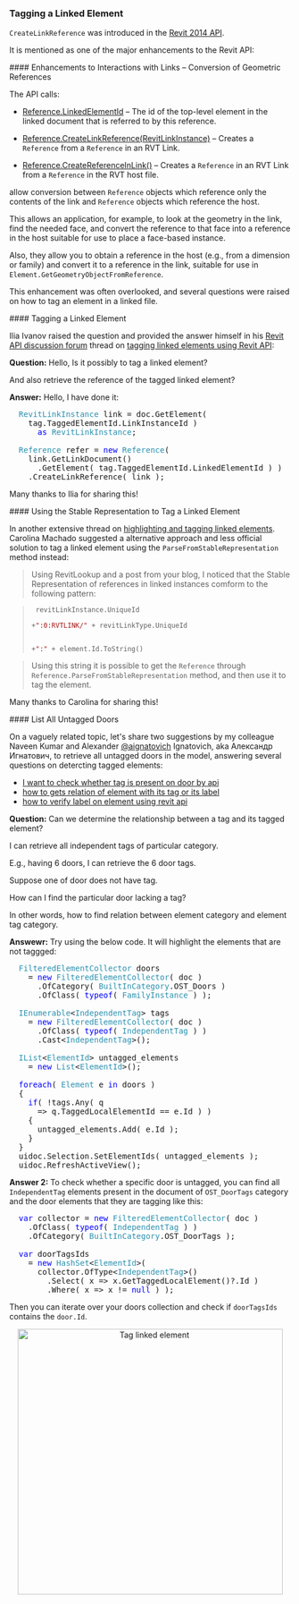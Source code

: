 <head>
<meta http-equiv="Content-Type" content="text/html; charset=utf-8">
<link rel="stylesheet" type="text/css" href="bc.css">
<script src="https://cdn.rawgit.com/google/code-prettify/master/loader/run_prettify.js" type="text/javascript"></script>
<script src="https://cdn.rawgit.com/google/code-prettify/master/loader/run_prettify.js" type="text/javascript"></script>

</head>

<!---

- 10027136 [highlight and tag linked elements]
  http://forums.autodesk.com/t5/revit-api/highlight-and-tag-linked-elements/m-p/5294217
  tagging linked elements can be solved using two different approaches, either via RevitLinkInstance + CreateLinkReference or using the ParseFromStableRepresentation method.

- 15175390 [Tagging Linked Elements using Revit API]
  https://forums.autodesk.com/t5/revit-api-forum/tagging-linked-elements-using-revit-api/m-p/8669001

twitter:

Autodesk show reels, spatial element geometry calculator and Add-In Manager update for the #RevitAPI @AutodeskForge @AutodeskRevit #bim #DynamoBim #ForgeDevCon http://bit.ly/spatialgeo2020

&ndash; 
...

linkedin:

 the #RevitAPI #bim #DynamoBim #ForgeDevCon #Revit #API #IFC #SDK #AI #VisualStudio #Autodesk #AEC #adsk

#bim #DynamoBim #ForgeDevCon #Revit #API #IFC #SDK #AI #VisualStudio #Autodesk #AEC #adsk

-->

### Tagging a Linked Element


`CreateLinkReference` was introduced in
the [Revit 2014 API](https://thebuildingcoder.typepad.com/blog/2013/04/whats-new-in-the-revit-2014-api.html).

It is mentioned as one of the major enhancements to the Revit API:

####<a name="2"></a> Enhancements to Interactions with Links &ndash; Conversion of Geometric References

The API calls:

- [Reference.LinkedElementId](http://www.revitapidocs.com/2020/97813744-6e64-00a7-da5c-b2c6de7919ad.htm) &ndash; The id of the top-level element in the linked document that is referred to by this reference.
- [Reference.CreateLinkReference(RevitLinkInstance)](http://www.revitapidocs.com/2020/919d7d3f-f8c2-eb12-4069-0022c20fa13a.htm) &ndash; Creates a `Reference` from a `Reference` in an RVT Link.

- [Reference.CreateReferenceInLink()](http://www.revitapidocs.com/2020/20a8bee7-2378-c0a6-36f0-07ca42eaedc3.htm) &ndash; Creates a `Reference` in an RVT Link from a `Reference` in the RVT host file.

allow conversion between `Reference` objects which reference only the contents of the link and `Reference` objects which reference the host.

This allows an application, for example, to look at the geometry in the link, find the needed face, and convert the reference to that face into a reference in the host suitable for use to place a face-based instance.

Also, they allow you to obtain a reference in the host (e.g., from a dimension or family) and convert it to a reference in the link, suitable for use in `Element.GetGeometryObjectFromReference`.

This enhancement was often overlooked, and several questions were raised on how to tag an element in a linked file.


####<a name="3"></a> Tagging a Linked Element

Ilia Ivanov raised the question and provided the answer himself in
his [Revit API discussion forum](http://forums.autodesk.com/t5/revit-api-forum/bd-p/160) thread
on [tagging linked elements using Revit API](https://forums.autodesk.com/t5/revit-api-forum/tagging-linked-elements-using-revit-api/m-p/8669001):

**Question:** Hello, Is it possibly to tag a linked element?

And also retrieve the reference of the tagged linked element?

**Answer:** Hello, I have done it:

<pre class="code">
&nbsp;&nbsp;<span style="color:#2b91af;">RevitLinkInstance</span>&nbsp;link&nbsp;=&nbsp;doc.GetElement(
&nbsp;&nbsp;&nbsp;&nbsp;tag.TaggedElementId.LinkInstanceId&nbsp;)
&nbsp;&nbsp;&nbsp;&nbsp;&nbsp;&nbsp;<span style="color:blue;">as</span>&nbsp;<span style="color:#2b91af;">RevitLinkInstance</span>;
 
&nbsp;&nbsp;<span style="color:#2b91af;">Reference</span>&nbsp;refer&nbsp;=&nbsp;<span style="color:blue;">new</span>&nbsp;<span style="color:#2b91af;">Reference</span>(
&nbsp;&nbsp;&nbsp;&nbsp;link.GetLinkDocument()
&nbsp;&nbsp;&nbsp;&nbsp;&nbsp;&nbsp;.GetElement(&nbsp;tag.TaggedElementId.LinkedElementId&nbsp;)&nbsp;)
&nbsp;&nbsp;&nbsp;&nbsp;.CreateLinkReference(&nbsp;link&nbsp;);
</pre>

Many thanks to Ilia for sharing this!


####<a name="4"></a> Using the Stable Representation to Tag a Linked Element

In another extensive thread
on [highlighting and tagging linked elements](http://forums.autodesk.com/t5/revit-api/highlight-and-tag-linked-elements/m-p/5294217).
Carolina Machado suggested a alternative approach and less official solution to tag a linked element using the `ParseFromStableRepresentation` method instead:

> Using RevitLookup and a post from your blog, I noticed that the Stable Representation of references in linked instances comform to the following pattern:

> <code>  revitLinkInstance.UniqueId
<br/>    +<span style="color:#a31515;">&quot;:0:RVTLINK/&quot;</span>&nbsp;+&nbsp;revitLinkType.UniqueId
<br/>    +<span style="color:#a31515;">&quot;:&quot;</span>&nbsp;+&nbsp;element.Id.ToString()</code>

> Using this string it is possible to get the `Reference` through `Reference.ParseFromStableRepresentation` method, and then use it to tag the element.

Many thanks to Carolina for sharing this!


####<a name="5"></a> List All Untagged Doors

On a vaguely related topic, let's share two suggestions by my colleague Naveen Kumar and
Alexander [@aignatovich](https://forums.autodesk.com/t5/user/viewprofilepage/user-id/1257478) Ignatovich, aka Александр Игнатович,
to retrieve all untagged doors in the model, answering several questions on detercting tagged elements:

- [I want to check whether tag is present on door by api](https://forums.autodesk.com/t5/revit-api-forum/i-want-to-check-whether-tag-is-present-on-door-by-api-how-should/td-p/8532032)
- [how to gets relation of element with its tag or its label](https://forums.autodesk.com/t5/revit-api-forum/how-to-gets-relation-of-element-with-its-tag-or-its-label/td-p/8602124)
- [how to verify label on element using revit api](https://forums.autodesk.com/t5/revit-api-forum/how-to-verify-label-on-element-using-revit-api/td-p/8594801)

**Question:** Can we determine the relationship between a tag and its tagged element?

I can retrieve all independent tags of particular category.

E.g., having 6 doors, I can retrieve the 6 door tags.

Suppose one of door does not have tag.

How can I find the particular door lacking a tag?

In other words, how to find relation between element category and element tag category.

**Answewr:** Try using the below code. It will highlight the elements that are not taggged:

<pre class="code">
&nbsp;&nbsp;<span style="color:#2b91af;">FilteredElementCollector</span>&nbsp;doors
&nbsp;&nbsp;&nbsp;&nbsp;=&nbsp;<span style="color:blue;">new</span>&nbsp;<span style="color:#2b91af;">FilteredElementCollector</span>(&nbsp;doc&nbsp;)
&nbsp;&nbsp;&nbsp;&nbsp;&nbsp;&nbsp;.OfCategory(&nbsp;<span style="color:#2b91af;">BuiltInCategory</span>.OST_Doors&nbsp;)
&nbsp;&nbsp;&nbsp;&nbsp;&nbsp;&nbsp;.OfClass(&nbsp;<span style="color:blue;">typeof</span>(&nbsp;<span style="color:#2b91af;">FamilyInstance</span>&nbsp;)&nbsp;);
 
&nbsp;&nbsp;<span style="color:#2b91af;">IEnumerable</span>&lt;<span style="color:#2b91af;">IndependentTag</span>&gt;&nbsp;tags
&nbsp;&nbsp;&nbsp;&nbsp;=&nbsp;<span style="color:blue;">new</span>&nbsp;<span style="color:#2b91af;">FilteredElementCollector</span>(&nbsp;doc&nbsp;)
&nbsp;&nbsp;&nbsp;&nbsp;&nbsp;&nbsp;.OfClass(&nbsp;<span style="color:blue;">typeof</span>(&nbsp;<span style="color:#2b91af;">IndependentTag</span>&nbsp;)&nbsp;)
&nbsp;&nbsp;&nbsp;&nbsp;&nbsp;&nbsp;.Cast&lt;<span style="color:#2b91af;">IndependentTag</span>&gt;();
 
&nbsp;&nbsp;<span style="color:#2b91af;">IList</span>&lt;<span style="color:#2b91af;">ElementId</span>&gt;&nbsp;untagged_elements&nbsp;
&nbsp;&nbsp;&nbsp;&nbsp;=&nbsp;<span style="color:blue;">new</span>&nbsp;<span style="color:#2b91af;">List</span>&lt;<span style="color:#2b91af;">ElementId</span>&gt;();
 
&nbsp;&nbsp;<span style="color:blue;">foreach</span>(&nbsp;<span style="color:#2b91af;">Element</span>&nbsp;e&nbsp;<span style="color:blue;">in</span>&nbsp;doors&nbsp;)
&nbsp;&nbsp;{
&nbsp;&nbsp;&nbsp;&nbsp;<span style="color:blue;">if</span>(&nbsp;!tags.Any(&nbsp;q&nbsp;
&nbsp;&nbsp;&nbsp;&nbsp;&nbsp;&nbsp;=&gt;&nbsp;q.TaggedLocalElementId&nbsp;==&nbsp;e.Id&nbsp;)&nbsp;)
&nbsp;&nbsp;&nbsp;&nbsp;{
&nbsp;&nbsp;&nbsp;&nbsp;&nbsp;&nbsp;untagged_elements.Add(&nbsp;e.Id&nbsp;);
&nbsp;&nbsp;&nbsp;&nbsp;}
&nbsp;&nbsp;}
&nbsp;&nbsp;uidoc.Selection.SetElementIds(&nbsp;untagged_elements&nbsp;);
&nbsp;&nbsp;uidoc.RefreshActiveView();
</pre>

**Answer 2:** To check whether a specific door is untagged, you can find all `IndependentTag` elements present in the document of `OST_DoorTags` category and the door elements that they are tagging like this:

<pre class="code">
&nbsp;&nbsp;<span style="color:blue;">var</span>&nbsp;collector&nbsp;=&nbsp;<span style="color:blue;">new</span>&nbsp;<span style="color:#2b91af;">FilteredElementCollector</span>(&nbsp;doc&nbsp;)
&nbsp;&nbsp;&nbsp;&nbsp;.OfClass(&nbsp;<span style="color:blue;">typeof</span>(&nbsp;<span style="color:#2b91af;">IndependentTag</span>&nbsp;)&nbsp;)
&nbsp;&nbsp;&nbsp;&nbsp;.OfCategory(&nbsp;<span style="color:#2b91af;">BuiltInCategory</span>.OST_DoorTags&nbsp;);
 
&nbsp;&nbsp;<span style="color:blue;">var</span>&nbsp;doorTagsIds
&nbsp;&nbsp;&nbsp;&nbsp;=&nbsp;<span style="color:blue;">new</span>&nbsp;<span style="color:#2b91af;">HashSet</span>&lt;<span style="color:#2b91af;">ElementId</span>&gt;(
&nbsp;&nbsp;&nbsp;&nbsp;&nbsp;&nbsp;collector.OfType&lt;<span style="color:#2b91af;">IndependentTag</span>&gt;()
&nbsp;&nbsp;&nbsp;&nbsp;&nbsp;&nbsp;&nbsp;&nbsp;.Select(&nbsp;x&nbsp;=&gt;&nbsp;x.GetTaggedLocalElement()?.Id&nbsp;)
&nbsp;&nbsp;&nbsp;&nbsp;&nbsp;&nbsp;&nbsp;&nbsp;.Where(&nbsp;x&nbsp;=&gt;&nbsp;x&nbsp;!=&nbsp;<span style="color:blue;">null</span>&nbsp;)&nbsp;);
</pre>

Then you can iterate over your doors collection and check if `doorTagsIds` contains the `door.Id`.

<center>
<img src="img/tag_linked_element.png" alt="Tag linked element" width="475">
</center>
